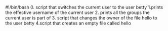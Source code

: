 #!/bin/bash
0. script that switches the current user to the user betty
1.prints the effective username of the current user
2. prints all the groups the current user is part of
3. script that changes the owner of the file hello to the user betty
4.script that creates an empty file called hello

